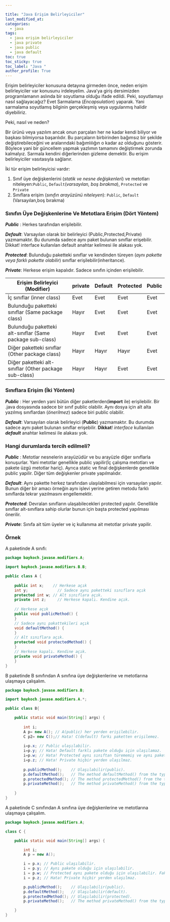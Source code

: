 ```yaml
---

title: "Java Erişim Belirleyiciler"
last_modified_at:
categories:
  - java
tags:
  - java erişim belirleyiciler
  - java private
  - java public
  - java default
toc: true
toc_sticky: true
toc_label: "Java "
author_profile: True
---
```


Erişim belirleyiciler konusuna detayına girmeden önce, neden erişim belirleyiciler var konusunu irdeleyelim. Java’ya giriş dersimizden programlamanın aslında bir soyutlama olduğu ifade edildi. Peki, soyutlamayı nasıl sağlayacağız?  Evet Sarmalama (*Encapsulation*) yaparak. Yani sarmalama soyutlamış bilginin gerçekleşmiş veya uygulanmış halidir diyebiliriz.

Peki, nasıl ve neden?

Bir ürünü veya yazılım ancak onun parçaları her ne kadar kendi biliyor ve başkası bilmiyorsa başarılıdır. Bu parçaların birbirinden bağımsız bir şekilde değiştirebileceğini  ve aralarındaki bağımlılığın o kadar az olduğunu gösterir. Böylece yani bir güncellem yapmak yazlımın tamamını değiştirmek zorunda kalmalyız. Sarmala kendini diğerlerinden  gizleme demektir. Bu erişim belirleyiciler vasıtasıyla sağlanır.

İki tür erişim belirleyicisi vardır:

1. Sınıf üye değişkenlerini (*statik ve nesne değişkenleri*) ve metotları niteleyen:`Public`, `Default`(*varsayılan, boş bırakma*), `Protected` ve `Private`
2. Sınıflara erişim (*sınıfın arayüzünü niteleyen*): `Public`, `Default` (Varsayılan,boş bırakma)

### Sınıfın Üye Değişkenlerine Ve Metotlara Erişim (Dört  Yöntem)

***Public*** : Herkes tarafından erişilebilir.

***Default***: Varsayılan olarak bir belirleyici (Public,Protected,Private) yazmamaktır. Bu durumda sadece aynı paket bulunan sınıflar erişebilir. Dikkat! interface kullanılan default anahtar kelimesi ile alakası yok.

***Protected***: Bulunduğu paketteki sınıflar ve kendinden  türeyen (*aynı pakette veya farklı pakette olabilir*) sınıflar erişilebilir(inheritance).

***Private***: Herkese erişim kapalıdır. Sadece sınıfın içinden erişilebilir.

| Erişim Belirleyici (Modifier)                             | private | Default | Protected | Public |
| --------------------------------------------------------- | ------- | ------- | --------- | ------ |
| İç sınıflar (inner class)                                 | Evet    | Evet    | Evet      | Evet   |
| Bulunduğu paketteki sınıflar (Same package class)         | Hayır   | Evet    | Evet      | Evet   |
| Bulunduğu paketteki alt-sınıflar (Same package sub-class) | Hayır   | Evet    | Evet      | Evet   |
| Diğer paketteki sınıflar (Other package class)            | Hayır   | Hayır   | Hayır     | Evet   |
| Diğer paketteki alt-sınıflar (Other package sub-class)    | Hayır   | Hayır   | Evet      | Evet   |

### Sınıflara Erişim  (İki  Yöntem)

***Public*** : Her yerden yani bütün diğer paketlerden(**import** ile) erişilebilir. Bir .java dosyasında sadece bir sınıf public olabilir. Aynı dosya için alt alta yazılmış sınıflardan (*önerilmez*) sadece biri public olabilir.

***Default***: Varsayılan olarak belirleyici (**Public**) yazmamaktır. Bu durumda sadece aynı paket bulunan sınıflar erişebilir. **Dikkat**! *interface* kullanılan ***default*** anahtar kelimesi ile alakası yok.

### Hangi durumlarda tercih edilmeli?

***Public*** : Metotlar nesnelerin arayüzüdür ve bu arayüzle diğer sınıflarla konuşurlar. Yani metotlar genellikle public yapilir(İç çalışma metotları ve pakete üzgü metotlar hariç). Ayrıca static ve final değişkenlerde genellikle public yapilir. Diğer tüm değişkenler private yapılmalıdır. 

***Default***: Aynı pakette herkez tarafından ulaşılabilmesi için varsayılan yapılır. Bunun diğer bir amacı örneğin aynı işlevi yerine getiren metodu farklı sınıflarda tekrar yazılmasını engellemektir. 

***Protected***: Devralan sınıfların ulaşabilecekleri  protected yapılır. Genellikle sınıflar alt-sınıflara sahip olurlar bunun için başta protected yapılması önerilir.

***Private***: Sınıfa ait tüm üyeler ve iç kullanıma ait metotlar private yapilir.

### Örnek

A paketinde A sınıfı:

```java
package baykoch.javase.modifiers.A;

import baykoch.javase.modifiers.B.B;

public class A {
    
    public int x;    // Herkese açık
    int y;             // Sadece aynı paketteki sınıflara açık
    protected int w; // Alt sınıflara açık.
    private int z;     // Herkese kapalı. Kendine açık.
    
    // Herkese açık
    public void publicMethod() {
    }
    // Sadece aynı pakattekileri açık
    void defaultMethod() {
    }
    // Alt sınıflara açık.
    protected void protectedMethod() {
    }
    // Herkese kapalı. Kendine açık.
    private void privateMethod() {
    }
}
```
B paketinde B sınıfından A sınıfına üye değişkenlerine ve metotlarına ulaşmaya çalışalım.
```java
package baykoch.javase.modifiers.B;

import baykoch.javase.modifiers.A.*;

public class B{

    public static void main(String[] args) {
        
        int i;
        A p= new A(); // A(public) her yerden erişilebilir.
        C p2= new C();// Hata! C(default) farkı paketten erişilemez.
        
        i=p.x; // Public ulaşılabilir.
        i=p.y; // Hata! Default farklı pakete olduğu için ulaşılamaz.
        i=p.w; // Hata! Protected aynı sınıftan türememiş ve aynı pakette değil.
        i=p.z; // Hata! Private hiçbir yerden ulaşılmaz.
        
        p.publicMethod();    // Ulaşılabilir(public).
        p.defaultMethod();   // The method defaultMethod() from the type A is not visible (default).
        p.protectedMethod(); // The method protectedMethod() from the type A is not visible (protected).
        p.privateMethod();   // The method privateMethod() from the type A is not visible (private)
        
    }    
}
```

A paketinde C sınıfından A sınıfına üye değişkenlerine ve metotlarına ulaşmaya çalışalım.

```java
package baykoch.javase.modifiers.A;

class C {

    public static void main(String[] args) {

        int i;
        A p = new A();

        i = p.x; // Public ulaşılabilir.
        i = p.y; // Aynı pakete olduğu için ulaşılabilir.
        i = p.w; // Protected aynı pakete olduğu için ulaşılabilir. Fakat aynı sınıfından türememiş.
        i = p.z; // Hata! Private hiçbir yerden ulaşılmaz.

        p.publicMethod();    // Ulaşılabilir(public).
        p.defaultMethod();   // Ulaşılabilir(default).
        p.protectedMethod(); // Ulaşılabilir(protected).
        p.privateMethod();   // The method privateMethod() from the type A is not visible (private)

    }
}
```


